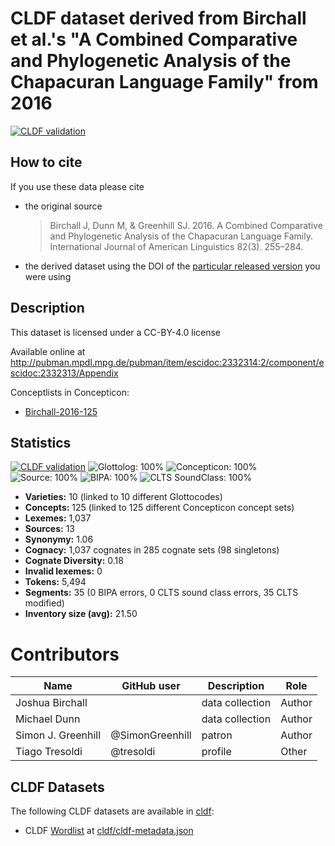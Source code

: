 # CLDF dataset derived from Birchall et al.'s "A Combined Comparative and Phylogenetic Analysis of the Chapacuran Language Family" from 2016

[![CLDF validation](https://github.com/lexibank/birchallchapacuran/workflows/CLDF-validation/badge.svg)](https://github.com/lexibank/birchallchapacuran/actions?query=workflow%3ACLDF-validation)

## How to cite

If you use these data please cite
- the original source
  > Birchall J, Dunn M, & Greenhill SJ. 2016. A Combined Comparative and Phylogenetic Analysis of the Chapacuran Language Family. International Journal of American Linguistics 82(3). 255–284.
- the derived dataset using the DOI of the [particular released version](../../releases/) you were using

## Description


This dataset is licensed under a CC-BY-4.0 license

Available online at http://pubman.mpdl.mpg.de/pubman/item/escidoc:2332314:2/component/escidoc:2332313/Appendix


Conceptlists in Concepticon:
- [Birchall-2016-125](https://concepticon.clld.org/contributions/Birchall-2016-125)
## Statistics


[![CLDF validation](https://github.com/lexibank/birchallchapacuran/workflows/CLDF-validation/badge.svg)](https://github.com/lexibank/birchallchapacuran/actions?query=workflow%3ACLDF-validation)
![Glottolog: 100%](https://img.shields.io/badge/Glottolog-100%25-brightgreen.svg "Glottolog: 100%")
![Concepticon: 100%](https://img.shields.io/badge/Concepticon-100%25-brightgreen.svg "Concepticon: 100%")
![Source: 100%](https://img.shields.io/badge/Source-100%25-brightgreen.svg "Source: 100%")
![BIPA: 100%](https://img.shields.io/badge/BIPA-100%25-brightgreen.svg "BIPA: 100%")
![CLTS SoundClass: 100%](https://img.shields.io/badge/CLTS%20SoundClass-100%25-brightgreen.svg "CLTS SoundClass: 100%")

- **Varieties:** 10 (linked to 10 different Glottocodes)
- **Concepts:** 125 (linked to 125 different Concepticon concept sets)
- **Lexemes:** 1,037
- **Sources:** 13
- **Synonymy:** 1.06
- **Cognacy:** 1,037 cognates in 285 cognate sets (98 singletons)
- **Cognate Diversity:** 0.18
- **Invalid lexemes:** 0
- **Tokens:** 5,494
- **Segments:** 35 (0 BIPA errors, 0 CLTS sound class errors, 35 CLTS modified)
- **Inventory size (avg):** 21.50

# Contributors

Name               | GitHub user     | Description                          | Role
---                | ---             | ---                                  | ---
Joshua Birchall | | data collection | Author
Michael Dunn | | data collection | Author
Simon J. Greenhill | @SimonGreenhill | patron                               | Author
Tiago Tresoldi     | @tresoldi       | profile                              | Other





## CLDF Datasets

The following CLDF datasets are available in [cldf](cldf):

- CLDF [Wordlist](https://github.com/cldf/cldf/tree/master/modules/Wordlist) at [cldf/cldf-metadata.json](cldf/cldf-metadata.json)